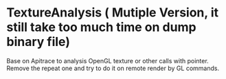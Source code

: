 # TextureAnalysis ( Mutiple Version, it still take too much time on dump binary file)
Base on Apitrace to analysis OpenGL texture or other calls with pointer. Remove the repeat one and try to do it on remote render by GL commands.
